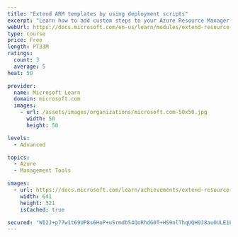 ```yaml
---
title: "Extend ARM templates by using deployment scripts"
excerpt: "Learn how to add custom steps to your Azure Resource Manager (ARM) templates by using deployment scripts."
webUrl: https://docs.microsoft.com/en-us/learn/modules/extend-resource-manager-template-deployment-scripts/
type: course
price: Free
length: PT33M
ratings:
  count: 3
  average: 5
heat: 50

provider:
  name: Microsoft Learn
  domain: microsoft.com
  images:
    - url: /assets/images/organizations/microsoft.com-50x50.jpg
      width: 50
      height: 50

levels:
  - Advanced

topics:
  - Azure
  - Management Tools

images:
  - url: https://docs.microsoft.com/learn/achievements/extend-resource-manager-template-deployment-scripts-social.png
    width: 641
    height: 321
    isCached: true

secured: "WI2J+p77w1t69UP8s6HoP+uSrmdb54QoRhdG0T+HS9nlThqUQH9J8auOULE1LR74HQl7dKhX1/AZw3u3F67qf58F+pt3YqBpJ3Cb/lzdcGguL0Zy+5WhcIn1GNpUBQcf23AcDE9X1T1sQtBd8kpFMXu1j3Qdi3zqyZ8IYv6QcaCzwA4Ux4xuP5VFQuXbccDdDu0fDWXea0rkx8BEEXIN3t/PDfKxg4okQmjMa5ztLzEv52yKei67p/0Z+wGXXTTkE8ptCg4pubH4tXqBjGf055g6MiH3qbsRIVW3z670Ikwqa8gtn57RPqs9gaJ+BOMv4jCHEdvkqjhED+BizIPQJ0MM9eaPtLDxkU+FtXGzsSu+eCECQv6kJZPpFBwkdixv5KpwhnZfxrVdhZAO+X+DvvZ4AROvJ7ntOe3M0jahV34=;uERHJsVCOa0ynzCjQgbtuQ=="
---
```


